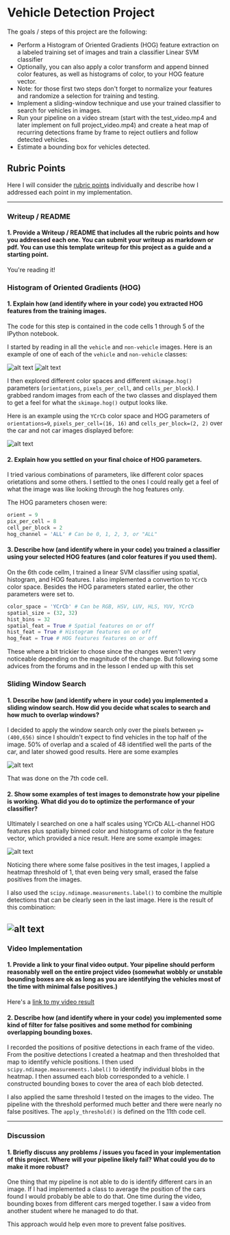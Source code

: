 # Vehicle Detection Project

The goals / steps of this project are the following:

* Perform a Histogram of Oriented Gradients (HOG) feature extraction on a labeled training set of images and train a classifier Linear SVM classifier
* Optionally, you can also apply a color transform and append binned color features, as well as histograms of color, to your HOG feature vector. 
* Note: for those first two steps don't forget to normalize your features and randomize a selection for training and testing.
* Implement a sliding-window technique and use your trained classifier to search for vehicles in images.
* Run your pipeline on a video stream (start with the test_video.mp4 and later implement on full project_video.mp4) and create a heat map of recurring detections frame by frame to reject outliers and follow detected vehicles.
* Estimate a bounding box for vehicles detected.

[car]: ./writeup_images/car_image.png
[notcar]: ./writeup_images/notcar_image.png
[hog]: ./writeup_images/hog_features.png
[slide]: ./writeup_images/sliding_window.png
[heatmaps]: ./writeup_images/heatmaps.png
[combined]: ./writeup_images/combined_bboxes.png
[video1]: ./finalt_video.mp4

## Rubric Points

Here I will consider the [rubric points](https://review.udacity.com/#!/rubrics/513/view) individually and describe how I addressed each point in my implementation.  

---
### Writeup / README

#### 1. Provide a Writeup / README that includes all the rubric points and how you addressed each one.  You can submit your writeup as markdown or pdf. You can use this template writeup for this project as a guide and a starting point.  

You're reading it!

### Histogram of Oriented Gradients (HOG)

#### 1. Explain how (and identify where in your code) you extracted HOG features from the training images.

The code for this step is contained in the code cells 1 through 5 of the IPython notebook.  

I started by reading in all the `vehicle` and `non-vehicle` images.  Here is an example of one of each of the `vehicle` and `non-vehicle` classes:

![alt text][car] ![alt text][notcar]

I then explored different color spaces and different `skimage.hog()` parameters (`orientations`, `pixels_per_cell`, and `cells_per_block`).  I grabbed random images from each of the two classes and displayed them to get a feel for what the `skimage.hog()` output looks like.

Here is an example using the `YCrCb` color space and HOG parameters of `orientations=9`, `pixels_per_cell=(16, 16)` and `cells_per_block=(2, 2)` over the car and not car images displayed before:

![alt text][hog]

#### 2. Explain how you settled on your final choice of HOG parameters.

I tried various combinations of parameters, like different color spaces orietations and some others. I settled to the ones I could really get a feel of what the image was like looking through the hog features only.

The HOG parameters chosen were:

```python
orient = 9
pix_per_cell = 8
cell_per_block = 2
hog_channel = 'ALL' # Can be 0, 1, 2, 3, or "ALL"

```

#### 3. Describe how (and identify where in your code) you trained a classifier using your selected HOG features (and color features if you used them).

On the 6th code cellm, I trained a linear SVM classifier using spatial, histogram,  and HOG features. I also implemented a convertion to `YCrCb` color space. Besides the HOG parameters stated earlier, the other parameters were set to.
```python
color_space = 'YCrCb' # Can be RGB, HSV, LUV, HLS, YUV, YCrCb
spatial_size = (32, 32) 
hist_bins = 32 
spatial_feat = True # Spatial features on or off
hist_feat = True # Histogram features on or off
hog_feat = True # HOG features features on or off
```
These where a bit trickier to chose since the changes weren't very noticeable depending on the magnitude of the change. But following some advices from the forums and in the lesson I ended up with this set

### Sliding Window Search

#### 1. Describe how (and identify where in your code) you implemented a sliding window search.  How did you decide what scales to search and how much to overlap windows?

I decided to apply the window search only over the pixels between `y=(400,656)` since I shouldn't expect to find vehicles in the top half of the image. 50% of overlap and a scaled of 48 identified well the parts of the car, and later showed good results. Here are some examples

![alt text][slide]

That was done on the 7th code cell.

#### 2. Show some examples of test images to demonstrate how your pipeline is working.  What did you do to optimize the performance of your classifier?

Ultimately I searched on one a half scales using YCrCb ALL-channel HOG features plus spatially binned color and histograms of color in the feature vector, which provided a nice result.  Here are some example images:

![alt text][heatmaps]

Noticing there where some false positives in the test images, I applied a heatmap threshold of 1, that even being very small, erased the false positives from the images.

I also used the `scipy.ndimage.measurements.label()` to combine the multiple detections that can be clearly seen in the last image. Here is the result of this combination:

![alt text][combined]
---

### Video Implementation

#### 1. Provide a link to your final video output.  Your pipeline should perform reasonably well on the entire project video (somewhat wobbly or unstable bounding boxes are ok as long as you are identifying the vehicles most of the time with minimal false positives.)

Here's a [link to my video result](./final_video.mp4)


#### 2. Describe how (and identify where in your code) you implemented some kind of filter for false positives and some method for combining overlapping bounding boxes.

I recorded the positions of positive detections in each frame of the video.  From the positive detections I created a heatmap and then thresholded that map to identify vehicle positions.  I then used `scipy.ndimage.measurements.label()` to identify individual blobs in the heatmap.  I then assumed each blob corresponded to a vehicle.  I constructed bounding boxes to cover the area of each blob detected.

I also applied the same threshold I tested on the images to the video. The pipeline with the threshold performed much better and there were nearly no false positives. The `apply_threshold()` is defined on the 11th code cell.

---

### Discussion

#### 1. Briefly discuss any problems / issues you faced in your implementation of this project.  Where will your pipeline likely fail?  What could you do to make it more robust?

One thing that my pipeline is not able to do is identify different cars in an image. If I had implemented a class to average the position of the cars found I would probably be able to do that. One time during the video, bounding boxes from different cars merged together. I saw a video from another student where he managed to do that.

This approach would help even more to prevent false positives.
